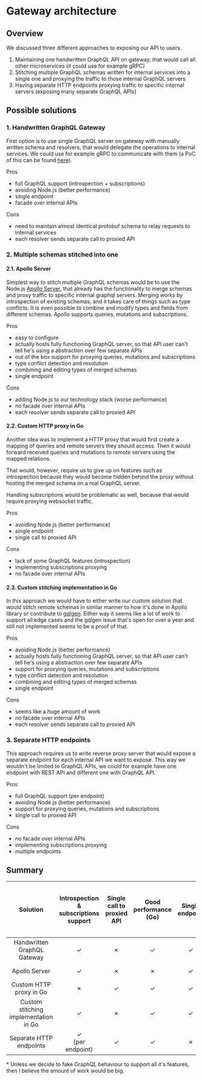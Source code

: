 # Gateway architecture

## Overview

We discussed three different approaches to exposing our API to users.

1. Maintaining one handwritten GraphQL API on gateway, that would call all other microservices (it could use for example gRPC)
2. Stitching multiple GraphQL schemas written for internal services into a single one and proxying the traffic to those internal GraphQL servers
3. Having separate HTTP endpoints proxying traffic to specific internal servers (exposing many separate GraphQL APIs)

## Possible solutions

### 1. Handwritten GraphQL Gateway

First option is to use single GraphQL server on gateway with manually written schema and resolvers, that would delegate the operations to internal services. We could use for example gRPC to communicate with them (a PoC of this can be found [here](https://github.com/kyma-incubator/compass/pull/21/)).

Pros

- full GraphQL support (introspection + subscriptions)
- avoiding Node.js (better performance)
- single endpoint
- facade over internal APIs

Cons

- need to maintain almost identical protobuf schema to relay requests to internal services
- each resolver sends separate call to proxied API

### 2. Multiple schemas stitched into one

#### 2.1. Apollo Server

Simplest way to stitch multiple GraphQL schemas would be to use the Node.js [Apollo Server](https://www.apollographql.com/), that already has the functionality to merge schemas and proxy traffic to specific internal graphql servers. Merging works by introspection of existing schemas, and it takes care of things such as type conflicts. It is even possible to combine and modify types and fields from different schemas. Apollo supports queries, mutations and subscriptions.

Pros

- easy to configure
- actually hosts fully functioning GraphQL server, so that API user can't tell he's using a abstraction over few separate APIs
- out of the box support for proxying queries, mutations and subscriptions
- type conflict detection and resolution
- combining and editing types of merged schemas
- single endpoint

Cons

- adding Node.js to our technology stack (worse performance)
- no facade over internal APIs
- each resolver sends separate call to proxied API

#### 2.2. Custom HTTP proxy in Go

Another idea was to implement a HTTP proxy that would first create a mapping of queries and remote servers they should access. Then it would forward received queries and mutations to remote servers using the mapped relations.

That would, however, require us to give up on features such as introspection because they would become hidden behind the proxy without hosting the merged schema on a real GraphQL server.

Handling subscriptions would be problematic as well, because that would require proxying websocket traffic.

Pros

- avoiding Node.js (better performance)
- single endpoint
- single call to proxied API

Cons

- lack of some GraphQL features (introspection)
- implementing subscriptions proxying
- no facade over internal APIs

#### 2.3. Custom stitching implementation in Go

In this approach we would have to either write our custom solution that would stitch remote schemas in similar manner to how it's done in Apollo library or contribute to [gqlgen](https://github.com/99designs/gqlgen/issues/5). Either way it seems like a lot of work to support all edge cases and the gqlgen issue that's open for over a year and still not implemented seems to be a proof of that.

Pros

- avoiding Node.js (better performance)
- actually hosts fully functioning GraphQL server, so that API user can't tell he's using a abstraction over few separate APIs
- support for proxying queries, mutations and subscriptions
- type conflict detection and resolution
- combining and editing types of merged schemas
- single endpoint

Cons

- seems like a huge amount of work
- no facade over internal APIs
- each resolver sends separate call to proxied API

### 3. Separate HTTP endpoints

This approach requires us to write reverse proxy server that would expose a separate endpoint for each internal API we want to expose. This way we wouldn't be limited to GraphQL APIs, we could for example have one endpoint with REST API and different one with GraphQL API.

Pros

- full GraphQL support (per endpoint)
- avoiding Node.js (better performance)
- support for proxying queries, mutations and subscriptions
- single call to proxied API

Cons

- no facade over internal APIs
- implementing subscriptions proxying
- multiple endpoints

## Summary

Solution | Introspection & subscriptions support | Single call to proxied API | Good performance<br>(Go) | Single endpoint | Facade over internal components | No need to maintain almost identical protobuf schema | Relative amount of work
:-:|:-:|:-:|:-:|:-:|:-:|:-:|:-:
Handwritten GraphQL Gateway | ✓ | ✗ | ✓ | ✓ | ✓ | ✗ | medium
Apollo Server | ✓ | ✗ | ✗ | ✓ | ✗ | ✓ | very small
Custom HTTP proxy in Go | ✗ | ✓ | ✓ | ✓ | ✗ | ✓ | small*
Custom stitching implementation in Go | ✓ | ✗ | ✓ | ✓ | ✗ | ✓ | big
Separate HTTP endpoints | ✓<br>(per endpoint) | ✓ | ✓ | ✗ | ✗ | ✓ | small

\* Unless we decide to fake GraphQL behaviour to support all it's features, then I believe the amount of work would be big.